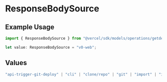 # ResponseBodySource

## Example Usage

```typescript
import { ResponseBodySource } from "@vercel/sdk/models/operations/getdeployment.js";

let value: ResponseBodySource = "v0-web";
```

## Values

```typescript
"api-trigger-git-deploy" | "cli" | "clone/repo" | "git" | "import" | "import/repo" | "redeploy" | "v0-web"
```